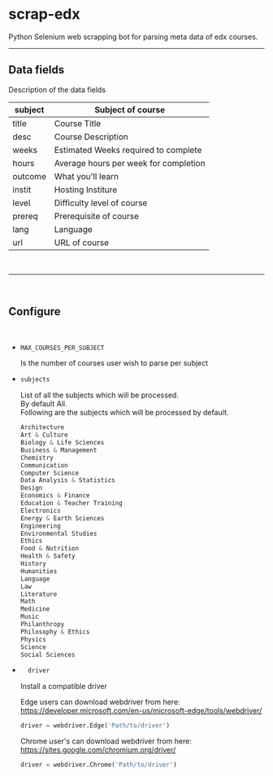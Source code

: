 # scrap-edx

Python Selenium web scrapping bot for parsing meta data of edx courses.

---

## Data fields

Description of the data fields

| subject | Subject of course                     |
| ------- | ------------------------------------- |
| title   | Course Title                          |
| desc    | Course Description                    |
| weeks   | Estimated Weeks required to complete  |
| hours   | Average hours per week for completion |
| outcome | What you'll learn                     |
| instit  | Hosting Institure                     |
| level   | Difficulty level of course            |
| prereq  | Prerequisite of course                |
| lang    | Language                              |
| url     | URL of course                         |

<br/>

---

<br />

## Configure

<br />

-   ```python
    MAX_COURSES_PER_SUBJECT
    ```

    Is the number of courses user wish to parse per subject

-   ```python
    subjects
    ```

    List of all the subjects which will be processed. <br />
    By default All.<br />
    Following are the subjects which will be processed by default.

    ```python
    Architecture
    Art & Culture
    Biology & Life Sciences
    Business & Management
    Chemistry
    Communication
    Computer Science
    Data Analysis & Statistics
    Design
    Economics & Finance
    Education & Teacher Training
    Electronics
    Energy & Earth Sciences
    Engineering
    Environmental Studies
    Ethics
    Food & Nutrition
    Health & Safety
    History
    Humanities
    Language
    Law
    Literature
    Math
    Medicine
    Music
    Philanthropy
    Philosophy & Ethics
    Physics
    Science
    Social Sciences
    ```

-   ```python
      driver
    ```

    Install a compatible driver

    Edge users can download webdriver from here:
    https://developer.microsoft.com/en-us/microsoft-edge/tools/webdriver/

    ```python
    driver = webdriver.Edge('Path/to/driver')
    ```

    Chrome user's can download webdriver from here:
    https://sites.google.com/chromium.org/driver/

    ```python
    driver = webdriver.Chrome('Path/to/driver')
    ```
